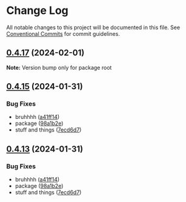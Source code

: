 # Change Log

All notable changes to this project will be documented in this file.
See [Conventional Commits](https://conventionalcommits.org) for commit guidelines.

## [0.4.17](https://github.com/CordXApp/node-sdk/compare/v0.4.15...v0.4.17) (2024-02-01)

**Note:** Version bump only for package root

## [0.4.15](https://github.com/CordXApp/node-sdk/compare/v0.4.0...v0.4.15) (2024-01-31)

### Bug Fixes

-   bruhhhh ([a41ff14](https://github.com/CordXApp/node-sdk/commit/a41ff14da52232585fe1401d6effe50a65fbdb6d))
-   package ([98a1b2e](https://github.com/CordXApp/node-sdk/commit/98a1b2e3b2ea5970755b6865aa0863efcb2c1b92))
-   stuff and things ([7ecd6d7](https://github.com/CordXApp/node-sdk/commit/7ecd6d7e27ee94f4201021fe28000d62a9d8b0ee))

## [0.4.13](https://github.com/CordXApp/node-sdk/compare/v0.4.0...v0.4.13) (2024-01-31)

### Bug Fixes

-   bruhhhh ([a41ff14](https://github.com/CordXApp/node-sdk/commit/a41ff14da52232585fe1401d6effe50a65fbdb6d))
-   package ([98a1b2e](https://github.com/CordXApp/node-sdk/commit/98a1b2e3b2ea5970755b6865aa0863efcb2c1b92))
-   stuff and things ([7ecd6d7](https://github.com/CordXApp/node-sdk/commit/7ecd6d7e27ee94f4201021fe28000d62a9d8b0ee))
